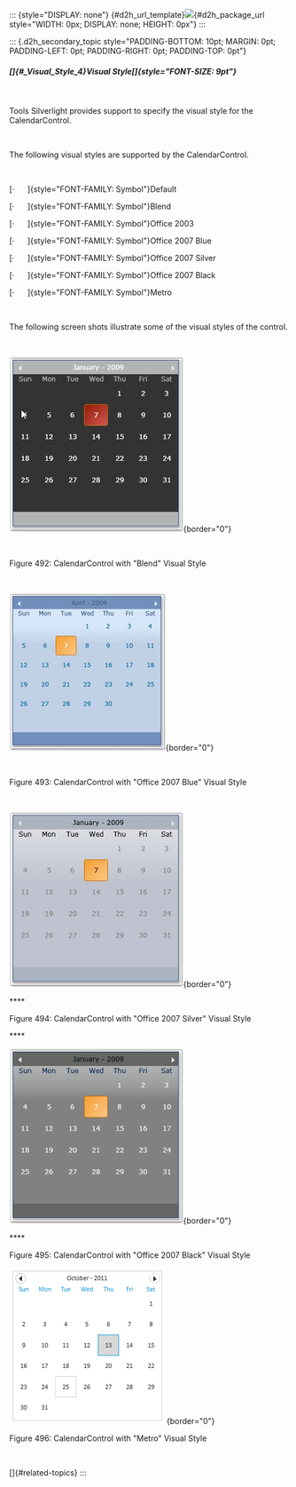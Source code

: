 ::: {style="DISPLAY: none"}
[](ms-xhelp:///?Id=d2h_url_template){#d2h_url_template}![](!package_url!){#d2h_package_url style="WIDTH: 0px; DISPLAY: none; HEIGHT: 0px"}
:::

::: {.d2h_secondary_topic style="PADDING-BOTTOM: 10pt; MARGIN: 0pt; PADDING-LEFT: 0pt; PADDING-RIGHT: 0pt; PADDING-TOP: 0pt"}
##### []{#_Visual_Style_4}Visual Style[]{style="FONT-SIZE: 9pt"}

 

Tools Silverlight provides support to specify the visual style for the CalendarControl.

 

The following visual styles are supported by the CalendarControl.

 

[·      ]{style="FONT-FAMILY: Symbol"}Default

[·      ]{style="FONT-FAMILY: Symbol"}Blend

[·      ]{style="FONT-FAMILY: Symbol"}Office 2003

[·      ]{style="FONT-FAMILY: Symbol"}Office 2007 Blue

[·      ]{style="FONT-FAMILY: Symbol"}Office 2007 Silver

[·      ]{style="FONT-FAMILY: Symbol"}Office 2007 Black

[·      ]{style="FONT-FAMILY: Symbol"}Metro

 

The following screen shots illustrate some of the visual styles of the control.

 

![](../ImagesExt/image261_408.jpg){border="0"}

 

Figure 492: CalendarControl with \"Blend\" Visual Style

 

![](../ImagesExt/image261_409.jpg){border="0"}

 

Figure 493: CalendarControl with \"Office 2007 Blue\" Visual Style

 

![](../ImagesExt/image261_410.jpg){border="0"}

**** 

Figure 494: CalendarControl with \"Office 2007 Silver\" Visual Style

**** 

![](../ImagesExt/image261_411.jpg){border="0"}

**** 

Figure 495: CalendarControl with \"Office 2007 Black\" Visual Style

![](../ImagesExt/image261_412.png){border="0"}

Figure 496: CalendarControl with \"Metro\" Visual Style

 

[]{#related-topics}
:::
